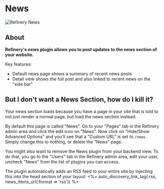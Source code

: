 # News

![Refinery News](http://refinerycms.com/system/images/0000/0646/news.png)

## About

__Refinery's news plugin allows you to post updates to the news section of your website.__

Key features:

* Default news page shows a summary of recent news posts
* Detail view shows the full post and also linked to recent news on the "side bar"

## But I don't want a News Section, how do I kill it?

Your news section loads because you have a page in your site that is told to not just render a normal page, but load the news section instead.

By default this page is called "News". Go to your "Pages" tab in the Refinery admin area and click the edit icon on "News". Now  click on "Hide/Show Advanced Options" and you'll see that a "Custom URL" is set to ``/news``. Simply change this to nothing, or delete the "News" page.

You might also want to remove the News plugin from your backend view. To do that, you go to the "Users" tab in the Refinery admin area, edit your user, uncheck "News" from the list of plugins you can access.

The plugin automatically adds an RSS feed to your entire site by injecting this into the head section of your layout:
  <%= auto_discovery_link_tag(:rss, news_items_url(:format => 'rss')) %>